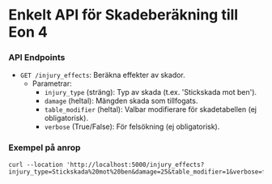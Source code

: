 # Enkelt API för Skadeberäkning till Eon 4

### API Endpoints
- `GET /injury_effects`: Beräkna effekter av skador.
  - Parametrar:
    - `injury_type` (sträng): Typ av skada (t.ex. 'Stickskada mot ben').
    - `damage` (heltal): Mängden skada som tillfogats.
    - `table_modifier` (heltal): Valbar modifierare för skadetabellen (ej obligatorisk).
    - `verbose` (True/False): För felsökning (ej obligatorisk).

### Exempel på anrop
```
curl --location 'http://localhost:5000/injury_effects?injury_type=Stickskada%20mot%20ben&damage=25&table_modifier=1&verbose=false'
